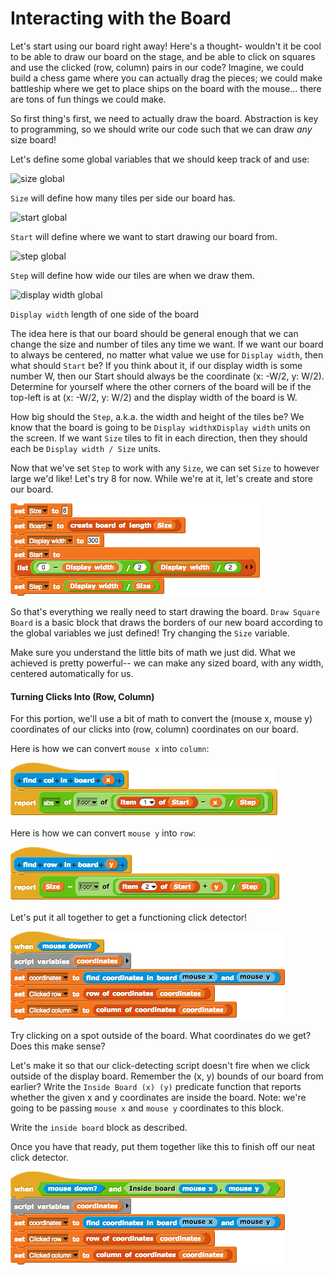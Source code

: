 # Interacting with the Board

Let's start using our board right away! Here's a thought- wouldn't it be cool to be able to draw our board on the stage, and be able to click on squares and use the clicked \(row, column\) pairs in our code? Imagine, we could build a chess game where you can actually drag the pieces; we could make battleship where we get to place ships on the board with the mouse... there are tons of fun things we could make.

So first thing's first, we need to actually draw the board. Abstraction is key to programming, so we should write our code such that we can draw _any_ size board!

Let's define some global variables that we should keep track of and use:

![size global](https://beautyjoy.github.io/bjc-r/img/hof/board-global-size.png)

`Size` will define how many tiles per side our board has.

![start global](https://beautyjoy.github.io/bjc-r/img/hof/board-global-start.png)

`Start` will define where we want to start drawing our board from.

![step global](https://beautyjoy.github.io/bjc-r/img/hof/board-global-step.png)

`Step` will define how wide our tiles are when we draw them.

![display width global](https://beautyjoy.github.io/bjc-r/img/hof/board-global-displaywidth.png)

`Display width` length of one side of the board

The idea here is that our board should be general enough that we can change the size and number of tiles any time we want. If we want our board to always be centered, no matter what value we use for `Display width`, then what should `Start` be? If you think about it, if our display width is some number W, then our Start should always be the coordinate \(x: -W/2, y: W/2\). Determine for yourself where the other corners of the board will be if the top-left is at \(x: -W/2, y: W/2\) and the display width of the board is W.

How big should the `Step`, a.k.a. the width and height of the tiles be? We know that the board is going to be `Display width`x`Display width` units on the screen. If we want `Size` tiles to fit in each direction, then they should each be `Display width / Size` units.

Now that we've set `Step` to work with any `Size`, we can set `Size` to however large we'd like! Let's try 8 for now. While we're at it, let's create and store our board.

![](../.gitbook/assets/image%20%2844%29.png)

So that's everything we really need to start drawing the board. `Draw Square Board` is a basic block that draws the borders of our new board according to the global variables we just defined! Try changing the `Size` variable.

Make sure you understand the little bits of math we just did. What we achieved is pretty powerful-- we can make any sized board, with any width, centered automatically for us.

#### Turning Clicks Into \(Row, Column\)

For this portion, we'll use a bit of math to convert the \(mouse x, mouse y\) coordinates of our clicks into \(row, column\) coordinates on our board.

Here is how we can convert `mouse x` into `column`:

![](../.gitbook/assets/image%20%2875%29.png)

Here is how we can convert `mouse y` into `row`:

![](../.gitbook/assets/image%20%28230%29.png)

Let's put it all together to get a functioning click detector!

![](../.gitbook/assets/image%20%28229%29.png)

Try clicking on a spot outside of the board. What coordinates do we get? Does this make sense?

Let's make it so that our click-detecting script doesn't fire when we click outside of the display board. Remember the \(x, y\) bounds of our board from earlier? Write the `Inside Board (x) (y)` predicate function that reports whether the given x and y coordinates are inside the board. Note: we're going to be passing `mouse x` and `mouse y` coordinates to this block.

Write the `inside board` block as described.

Once you have that ready, put them together like this to finish off our neat click detector.

![](../.gitbook/assets/image%20%2849%29.png)

